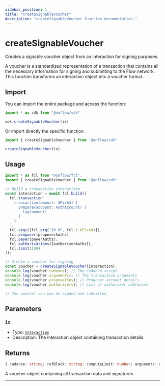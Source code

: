 ```yaml
---
sidebar_position: 1
title: "createSignableVoucher"
description: "createSignableVoucher function documentation."
---
```


<!-- THIS DOCUMENT IS AUTO-GENERATED FROM [onflow/sdk/src/resolve/voucher.ts](https://github.com/onflow/fcl-js/tree/master/packages/sdk/src/resolve/voucher.ts). DO NOT EDIT MANUALLY -->

# createSignableVoucher

Creates a signable voucher object from an interaction for signing purposes.

A voucher is a standardized representation of a transaction that contains all the necessary
information for signing and submitting to the Flow network. This function transforms an
interaction object into a voucher format.

## Import

You can import the entire package and access the function:

```typescript
import * as sdk from "@onflow/sdk"

sdk.createSignableVoucher(ix)
```

Or import directly the specific function:

```typescript
import { createSignableVoucher } from "@onflow/sdk"

createSignableVoucher(ix)
```

## Usage

```typescript
import * as fcl from "@onflow/fcl";
import { createSignableVoucher } from "@onflow/sdk"

// Build a transaction interaction
const interaction = await fcl.build([
  fcl.transaction`
    transaction(amount: UFix64) {
      prepare(account: AuthAccount) {
        log(amount)
      }
    }
  `,
  fcl.args([fcl.arg("10.0", fcl.t.UFix64)]),
  fcl.proposer(proposerAuthz),
  fcl.payer(payerAuthz),
  fcl.authorizations([authorizerAuthz]),
  fcl.limit(100)
]);

// Create a voucher for signing
const voucher = createSignableVoucher(interaction);
console.log(voucher.cadence); // The Cadence script
console.log(voucher.arguments); // The transaction arguments
console.log(voucher.proposalKey); // Proposer account details
console.log(voucher.authorizers); // List of authorizer addresses

// The voucher can now be signed and submitted
```

## Parameters

### `ix` 


- Type: [`Interaction`](../types#interaction)
- Description: The interaction object containing transaction details


## Returns

```typescript
{ cadence: string; refBlock: string; computeLimit: number; arguments: any[]; proposalKey: { address: string; keyId: string | number; sequenceNum: number; } | { address?: undefined; keyId?: undefined; sequenceNum?: undefined; }; payer: string; authorizers: string[]; payloadSigs: { address: string; keyId: string | number; sig: string; }[]; envelopeSigs: { address: string; keyId: string | number; sig: string; }[]; }
```


A voucher object containing all transaction data and signatures

---